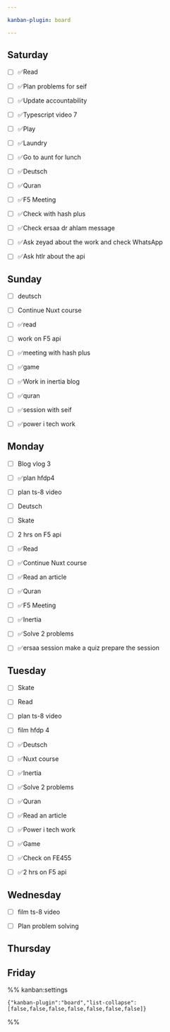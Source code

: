 ```yaml
---

kanban-plugin: board

---
```


## Saturday

- [ ] ✅Read
- [ ] ✅Plan problems for seif
- [ ] ✅Update accountability
- [ ] ✅Typescript video 7
- [ ] ✅Play
- [ ] ✅Laundry
- [ ] ✅Go to aunt for lunch
- [ ] ✅Deutsch
- [ ] ✅Quran
- [ ] ✅F5 Meeting
- [ ] ✅Check with hash plus
- [ ] ✅Check ersaa dr ahlam message
- [ ] ✅Ask zeyad about the work and check WhatsApp
- [ ] ✅Ask htlr about the api


## Sunday

- [ ] deutsch
- [ ] Continue Nuxt course
- [ ] ✅read
- [ ] work on F5 api
- [ ] ✅meeting with hash plus
- [ ] ✅game
- [ ] ✅Work in inertia blog
- [ ] ✅quran
- [ ] ✅session with seif
- [ ] ✅power i tech work


## Monday

- [ ] Blog vlog 3
- [ ] ✅plan hfdp4
- [ ] plan ts-8 video
- [ ] Deutsch
- [ ] Skate
- [ ] 2 hrs on F5 api
- [ ] ✅Read
- [ ] ✅Continue Nuxt course
- [ ] ✅Read an article
- [ ] ✅Quran
- [ ] ✅F5 Meeting
- [ ] ✅Inertia
- [ ] ✅Solve 2 problems
- [ ] ✅ersaa session
	make a quiz
	prepare the session


## Tuesday

- [ ] Skate
- [ ] Read
- [ ] plan ts-8 video
- [ ] film hfdp 4
- [ ] ✅Deutsch
- [ ] ✅Nuxt course
- [ ] ✅Inertia
- [ ] ✅Solve 2 problems
- [ ] ✅Quran
- [ ] ✅Read an article
- [ ] ✅Power i tech work
- [ ] ✅Game
- [ ] ✅Check on FE455
- [ ] ✅2 hrs on F5 api


## Wednesday

- [ ] film ts-8 video
- [ ] Plan problem solving


## Thursday



## Friday





%% kanban:settings
```
{"kanban-plugin":"board","list-collapse":[false,false,false,false,false,false,false]}
```
%%